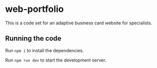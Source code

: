 
  # web-portfolio

  This is a code set for an adaptive business card website for specialists.

  ## Running the code

  Run `npm i` to install the dependencies.

  Run `npm run dev` to start the development server.
  